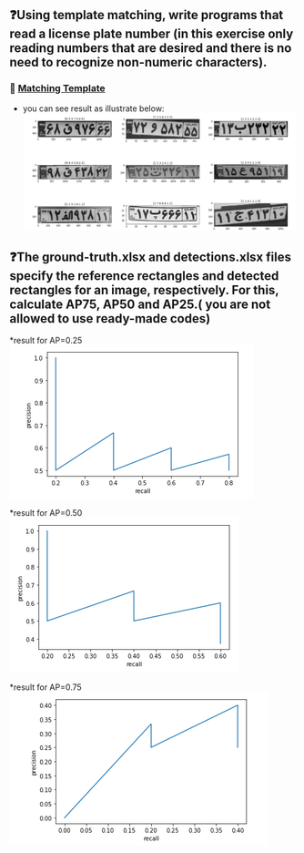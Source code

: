 ## :question:Using template matching, write programs that read a license plate number (in this exercise only reading numbers that are desired and there is no need to recognize non-numeric characters).

### :dart: [Matching Template](https://docs.opencv.org/2.4/modules/imgproc/doc/object_detection.html?highlight=matchtemplate)

* you can see result as illustrate below:
![](pic/result%20of%20template-matching.PNG)


## :question:The ground-truth.xlsx and detections.xlsx files specify the reference rectangles and detected rectangles for an image, respectively. For this, calculate AP75, AP50 and AP25.( you are not allowed to use ready-made codes)

*result for AP=0.25
![](pic/AP_0.25.PNG)

*result for AP=0.50
![](pic/AP_0.5.PNG)

*result for AP=0.75
![](pic/AP_0.75.PNG)
